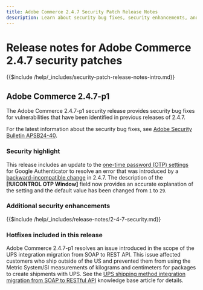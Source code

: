 ```yaml
---
title: Adobe Commerce 2.4.7 Security Patch Release Notes
description: Learn about security bug fixes, security enhancements, and other security related updates included in the security patch releases for Adobe Commerce version 2.4.7.
---
```


# Release notes for Adobe Commerce 2.4.7 security patches

{{$include /help/_includes/security-patch-release-notes-intro.md}}

## Adobe Commerce 2.4.7-p1

The Adobe Commerce 2.4.7-p1 security release provides security bug fixes for vulnerabilities that have been identified in previous releases of 2.4.7.

For the latest information about the security bug fixes, see [Adobe Security Bulletin APSB24-40](https://helpx.adobe.com/security/products/magento/apsb24-40.html).

### Security highlight

This release includes an update to the [one-time password (OTP) settings](https://experienceleague.adobe.com/en/docs/commerce-admin/systems/security/2fa/security-two-factor-authentication#google) for Google Authenticator to resolve an error that was introduced by a [backward-incompatible change](https://developer.adobe.com/commerce/php/development/backward-incompatible-changes/highlights/#new-system-configuration-validation-for-two-factor-authentication-otp_window-value) in 2.4.7. The description of the **[!UICONTROL OTP Window]** field now provides an accurate explanation of the setting and the default value has been changed from `1` to `29`.

### Additional security enhancements

{{$include /help/_includes/release-notes/2-4-7-security.md}}

### Hotfixes included in this release

Adobe Commerce 2.4.7-p1 resolves an issue introduced in the scope of the UPS integration migration from SOAP to REST API. This issue affected customers who ship outside of the US and prevented them from using the Metric System/SI measurements of kilograms and centimeters for packages to create shipments with UPS. See the [UPS shipping method integration migration from SOAP to RESTful API](https://experienceleague.adobe.com/en/docs/commerce-knowledge-base/kb/troubleshooting/known-issues-patches-attached/ups-shipping-method-integration-migration-from-soap-to-restful-api) knowledge base article for details.
